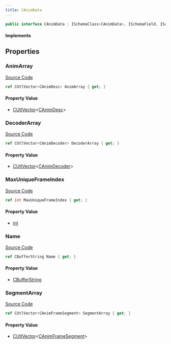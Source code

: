```yaml
---
title: CAnimData
---
```


```csharp
public interface CAnimData : ISchemaClass<CAnimData>, ISchemaField, ISchemaClass, INativeHandle
```

#### Implements

## Properties

### AnimArray

[Source Code](https://github.com/swiftly-solution/swiftlys2/blob/main/managed/src/SwiftlyS2.Generated/Schemas/Interfaces/CAnimData.cs#L19)

```csharp
ref CUtlVector<CAnimDesc> AnimArray { get; }
```

#### Property Value

- [CUtlVector](/docs/api/-1)<[CAnimDesc](/docs/api/shared/schemadefinitions/canimdesc)>

### DecoderArray

[Source Code](https://github.com/swiftly-solution/swiftlys2/blob/main/managed/src/SwiftlyS2.Generated/Schemas/Interfaces/CAnimData.cs#L21)

```csharp
ref CUtlVector<CAnimDecoder> DecoderArray { get; }
```

#### Property Value

- [CUtlVector](/docs/api/-1)<[CAnimDecoder](/docs/api/shared/schemadefinitions/canimdecoder)>

### MaxUniqueFrameIndex

[Source Code](https://github.com/swiftly-solution/swiftlys2/blob/main/managed/src/SwiftlyS2.Generated/Schemas/Interfaces/CAnimData.cs#L23)

```csharp
ref int MaxUniqueFrameIndex { get; }
```

#### Property Value

- [int](https://learn.microsoft.com/dotnet/api/system.int32)

### Name

[Source Code](https://github.com/swiftly-solution/swiftlys2/blob/main/managed/src/SwiftlyS2.Generated/Schemas/Interfaces/CAnimData.cs#L17)

```csharp
ref CBufferString Name { get; }
```

#### Property Value

- [CBufferString](/docs/api/shared/natives/cbufferstring)

### SegmentArray

[Source Code](https://github.com/swiftly-solution/swiftlys2/blob/main/managed/src/SwiftlyS2.Generated/Schemas/Interfaces/CAnimData.cs#L25)

```csharp
ref CUtlVector<CAnimFrameSegment> SegmentArray { get; }
```

#### Property Value

- [CUtlVector](/docs/api/-1)<[CAnimFrameSegment](/docs/api/shared/schemadefinitions/canimframesegment)>

